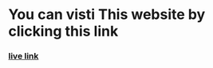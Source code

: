 # You can visti This website by clicking this link

### [live link](https://wonderful-choux-f79dc1.netlify.app/)
